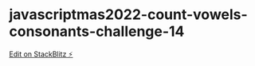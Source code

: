 # javascriptmas2022-count-vowels-consonants-challenge-14

[Edit on StackBlitz ⚡️](https://stackblitz.com/edit/js-2eqwz6)
